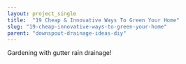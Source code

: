 ```yaml
---
layout: project_single
title:  "19 Cheap & Innovative Ways To Green Your Home"
slug: "19-cheap-innovative-ways-to-green-your-home"
parent: "downspout-drainage-ideas-diy"
---
```

Gardening with gutter rain drainage!